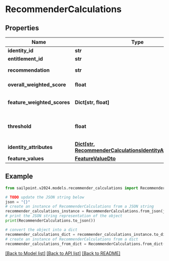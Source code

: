 # RecommenderCalculations


## Properties

Name | Type | Description | Notes
------------ | ------------- | ------------- | -------------
**identity_id** | **str** | The ID of the identity | [optional] 
**entitlement_id** | **str** | The entitlement ID | [optional] 
**recommendation** | **str** | The actual recommendation | [optional] 
**overall_weighted_score** | **float** | The overall weighted score | [optional] 
**feature_weighted_scores** | **Dict[str, float]** | The weighted score of each individual feature | [optional] 
**threshold** | **float** | The configured value against which the overallWeightedScore is compared | [optional] 
**identity_attributes** | [**Dict[str, RecommenderCalculationsIdentityAttributesValue]**](RecommenderCalculationsIdentityAttributesValue.md) | The values for your configured features | [optional] 
**feature_values** | [**FeatureValueDto**](FeatureValueDto.md) |  | [optional] 

## Example

```python
from sailpoint.v2024.models.recommender_calculations import RecommenderCalculations

# TODO update the JSON string below
json = "{}"
# create an instance of RecommenderCalculations from a JSON string
recommender_calculations_instance = RecommenderCalculations.from_json(json)
# print the JSON string representation of the object
print(RecommenderCalculations.to_json())

# convert the object into a dict
recommender_calculations_dict = recommender_calculations_instance.to_dict()
# create an instance of RecommenderCalculations from a dict
recommender_calculations_from_dict = RecommenderCalculations.from_dict(recommender_calculations_dict)
```
[[Back to Model list]](../README.md#documentation-for-models) [[Back to API list]](../README.md#documentation-for-api-endpoints) [[Back to README]](../README.md)


